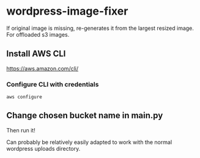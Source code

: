 # wordpress-image-fixer
If original image is missing, re-generates it from the largest resized image.  For offloaded s3 images.

## Install AWS CLI
https://aws.amazon.com/cli/

### Configure CLI with credentials
```
aws configure
```

## Change chosen bucket name in main.py

Then run it!

Can probably be relatively easily adapted to work with the normal wordpress uploads directory.
